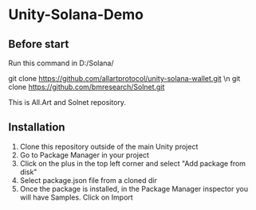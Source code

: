 # Unity-Solana-Demo
## Before start

Run this command in D:/Solana/

  git clone https://github.com/allartprotocol/unity-solana-wallet.git \n
  git clone https://github.com/bmresearch/Solnet.git
  
  This is All.Art and Solnet repository.

## Installation

1. Clone this repository outside of the main Unity project
2. Go to Package Manager in your project
3. Click on the plus in the top left corner and select "Add package from disk"
4. Select package.json file from a cloned dir
5. Once the package is installed, in the Package Manager inspector you will have Samples. Click on Import

